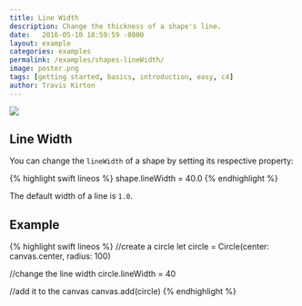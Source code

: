 ```yaml
---
title: Line Width
description: Change the thickness of a shape's line.
date:   2016-05-10 18:59:59 -0800
layout: example
categories: examples
permalink: /examples/shapes-lineWidth/
image: poster.png
tags: [getting started, basics, introduction, easy, c4]
author: Travis Kirton
---
```

![](lineWidth.png)

## Line Width
You can change the `lineWidth` of a shape by setting its respective property:

{% highlight swift lineos %}
shape.lineWidth = 40.0
{% endhighlight %}

The default width of a line is `1.0`.

## Example
{% highlight swift lineos %}
//create a circle
let circle = Circle(center: canvas.center, radius: 100)

//change the line width
circle.lineWidth = 40

//add it to the canvas
canvas.add(circle)
{% endhighlight %}